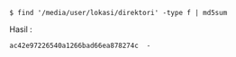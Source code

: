 `$ find '/media/user/lokasi/direktori' -type f | md5sum`

Hasil :

`ac42e97226540a1266bad66ea878274c  -`

